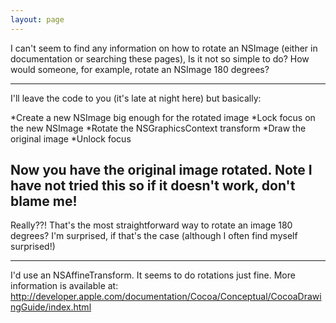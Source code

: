 ```yaml
---
layout: page
---
```


I can't seem to find any information on how to rotate an NSImage (either in documentation or searching these pages),  Is it not so simple to do?  How would someone, for example, rotate an NSImage 180 degrees?

----
I'll leave the code to you (it's late at night here) but basically:

 
*Create a new NSImage big enough for the rotated image
*Lock focus on the new NSImage
*Rotate the NSGraphicsContext transform
*Draw the original image
*Unlock focus


Now you have the original image rotated.  Note I have not tried this so if it doesn't work, don't blame me!
----
Really??!  That's the most straightforward way to rotate an image 180 degrees?  I'm surprised, if that's the case (although I often find myself surprised!)

----

I'd use an NSAffineTransform.  It seems to do rotations just fine.  More information is available at:
http://developer.apple.com/documentation/Cocoa/Conceptual/CocoaDrawingGuide/index.html
